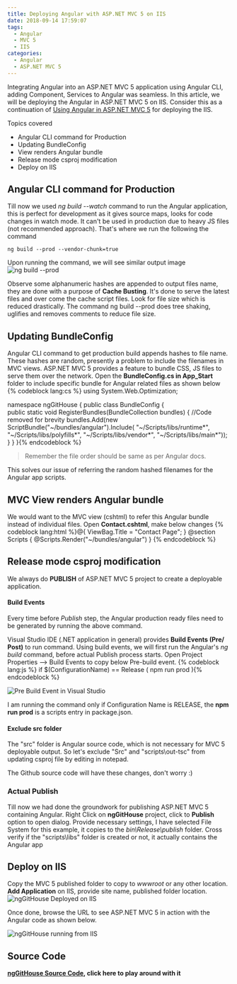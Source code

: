 ```yaml
---
title: Deploying Angular with ASP.NET MVC 5 on IIS
date: 2018-09-14 17:59:07
tags:
  - Angular
  - MVC 5
  - IIS
categories:
  - Angular
  - ASP.NET MVC 5
---
```

Integrating Angular into an ASP.NET MVC 5 application using Angular CLI, adding Component, Services to Angular was seamless. In this article, we will be deploying the Angular in ASP.NET MVC 5 on IIS.
Consider this as a continuation of [Using Angular in ASP.NET MVC 5](https://www.mithunvp.com/angular-asp-net-mvc-5-angular-cli-visual-studio-2017/ "Angular in ASP.NET MVC 5") for deploying the IIS.

Topics covered
* Angular CLI command for Production 
* Updating BundleConfig
* View renders Angular bundle
* Release mode csproj modification
* Deploy on IIS

## Angular CLI command for Production
Till now we used _ng build --watch_ command to run the Angular application, this is perfect for development as it gives source maps, looks for code changes in watch mode. 
It can't be used in production due to heavy JS files (not recommended approach). That's where we run the following the command 

``ng build --prod --vendor-chunk=true``

Upon running the command, we will see similar output image
![ng build --prod](/images/ng-prod-mvc5.png)

Observe some alphanumeric hashes are appended to output files name, they are done with a purpose of **Cache Busting**. It's done to serve the latest files and over come the cache script files. Look for file size which is reduced drastically. 
The command ng build --prod does tree shaking, uglifies and removes comments to reduce file size.

## Updating BundleConfig
Angular CLI command to get production build appends hashes to file name. These hashes are random, presently a problem to include the filenames in MVC views.
ASP.NET MVC 5 provides a feature to bundle CSS, JS files to serve them over the network. Open the **BundleConfig.cs in App_Start** folder to include specific bundle for Angular related files as shown below
{% codeblock lang:cs %}
using System.Web.Optimization;

namespace ngGitHouse
{
    public class BundleConfig
    {        
        public static void RegisterBundles(BundleCollection bundles)
        {
            //Code removed for brevity
            bundles.Add(new ScriptBundle("~/bundles/angular").Include(
                      "~/Scripts/libs/runtime*",
                      "~/Scripts/libs/polyfills*",
                      "~/Scripts/libs/vendor*",
                      "~/Scripts/libs/main*"));
        }
    }
}{% endcodeblock %}

> Remember the file order should be same as per Angular docs.

This solves our issue of referring the random hashed filenames for the Angular app scripts.

## MVC View renders Angular bundle
We would want to the MVC view (cshtml) to refer this Angular bundle instead of individual files. Open **Contact.cshtml**, make below changes
{% codeblock lang:html %}@{
    ViewBag.Title = "Contact Page";
}
@section Scripts {
    @Scripts.Render("~/bundles/angular")
}
<app-root></app-root>
{% endcodeblock %}
## Release mode csproj modification
We always do **PUBLISH** of ASP.NET MVC 5 project to create a deployable application. 
#### Build Events
Every time before _Publish_ step, the Angular production ready files need to be generated by running the above command. 

Visual Studio IDE (.NET application in general) provides **Build Events (Pre/ Post)** to run command. Using build events, we will first run the Angular's _ng build_ command, before actual Publish process starts.
Open Project Properties --> Build Events to copy below Pre-build event.
{% codeblock lang:js %}
if $(ConfigurationName) == Release (
npm run prod 
){% endcodeblock %}

![Pre Build Event in Visual Studio](/images/build-events-mvc5.png)

I am running the command only if Configuration Name is RELEASE, the **npm run prod** is a scripts entry in package.json.
#### Exclude src folder
The "src" folder is Angular source code, which is not necessary for MVC 5 deployable output. So let's exclude "Src" and "scripts\out-tsc" from updating csproj file by editing in notepad.

The Github source code will have these changes, don't worry :)
### Actual Publish
Till now we had done the groundwork for publishing ASP.NET MVC 5 containing Angular. 
Right Click on **ngGitHouse** project, click to **Publish** option to open dialog. Provide necessary settings, I have selected File System for this example, it copies to the _bin\Release\publish_ folder.
Cross verify if the "scripts\libs" folder is created or not, it actually contains the Angular app

## Deploy on IIS
Copy the MVC 5 published folder to copy to _wwwroot_ or any other location. **Add Application** on IIS, provide site name, published folder location. 
![ngGitHouse Deployed on IIS](/images/iis-appl.png)

Once done, browse the URL to see ASP.NET MVC 5 in action with the Angular code as shown below.

![ngGitHouse running from IIS](/images/running-iis.png)

## Source Code
**[ngGitHouse Source Code](https://github.com/mithunvp/ngGitHouse), click here to play around with it**